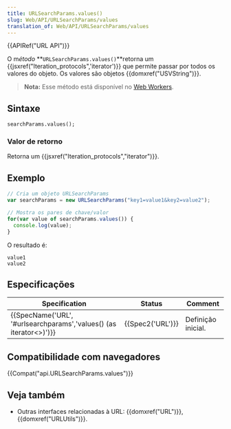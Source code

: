 ```yaml
---
title: URLSearchParams.values()
slug: Web/API/URLSearchParams/values
translation_of: Web/API/URLSearchParams/values
---
```

{{APIRef("URL API")}}

O m*étodo* **`URLSearchParams.values()`**retorna um {{jsxref("Iteration_protocols",'iterator')}} que permite passar por todos os valores do objeto. Os valores são objetos {{domxref("USVString")}}.

> **Nota:** Esse método está disponível no [Web Workers](/pt-BR/docs/Web/API/Web_Workers_API).

## Sintaxe

```
searchParams.values();
```

### Valor de retorno

Retorna um {{jsxref("Iteration_protocols","iterator")}}.

## Exemplo

```js
// Cria um objeto URLSearchParams
var searchParams = new URLSearchParams("key1=value1&key2=value2");

// Mostra os pares de chave/valor
for(var value of searchParams.values()) {
  console.log(value);
}
```

O resultado é:

```
value1
value2
```

## Especificações

| Specification                                                                                    | Status               | Comment            |
| ------------------------------------------------------------------------------------------------ | -------------------- | ------------------ |
| {{SpecName('URL', '#urlsearchparams','values() (as iterator&lt;&gt;)')}} | {{Spec2('URL')}} | Definição inicial. |

## Compatibilidade com navegadores

{{Compat("api.URLSearchParams.values")}}

## Veja também

- Outras interfaces relacionadas à URL: {{domxref("URL")}}, {{domxref("URLUtils")}}.
